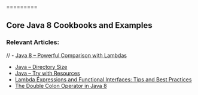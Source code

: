 =========

## Core Java 8 Cookbooks and Examples

### Relevant Articles: 
// - [Java 8 – Powerful Comparison with Lambdas](http://www.baeldung.com/java-8-sort-lambda)
- [Java – Directory Size](http://www.baeldung.com/java-folder-size)
- [Java – Try with Resources](http://www.baeldung.com/java-try-with-resources)
- [Lambda Expressions and Functional Interfaces: Tips and Best Practices](http://www.baeldung.com/java-8-lambda-expressions-tips)
- [The Double Colon Operator in Java 8](http://www.baeldung.com/java-8-double-colon-operator)
